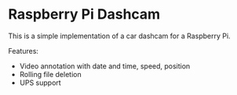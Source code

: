 # Raspberry Pi Dashcam

This is a simple implementation of a car dashcam for a Raspberry Pi.

Features:
* Video annotation with date and time, speed, position
* Rolling file deletion
* UPS support
